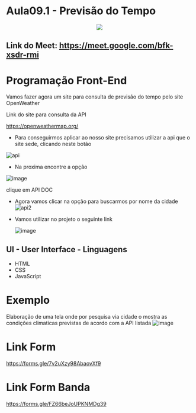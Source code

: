 # Aula09.1 -  Previsão do Tempo
<div align = "center">
<img src="https://github.com/user-attachments/assets/4e26f7a9-98c3-4f15-92e0-363d1c2499d5">
</div> 


## Link do Meet: https://meet.google.com/bfk-xsdr-rmi

# Programação Front-End
Vamos fazer agora um site para consulta de previsão do tempo pelo site OpenWeather

Link do site para consulta da API

https://openweathermap.org/

 - Para conseguirmos aplicar ao nosso site precisamos utilizar a api que o site sede, clicando neste botão

![api](https://github.com/user-attachments/assets/d0ecefb9-5f80-4e39-89fa-6d84c3ff7196)


 - Na proxima encontre a opção 

![image](https://github.com/user-attachments/assets/98213300-d617-4331-b643-b4f6b1670ac2)

clique em API DOC


 - Agora vamos clicar na opção para buscarmos por nome da cidade
![api2](https://github.com/user-attachments/assets/147156b2-bf72-4337-b917-ff2482cfda54)


 - Vamos utilizar no projeto o seguinte link

   ![image](https://github.com/user-attachments/assets/d12e720f-e075-480f-af3a-6430ee3217d0)




## UI - User Interface - Linguagens
- HTML
- CSS
- JavaScript




# Exemplo
Elaboração de uma tela onde por pesquisa via cidade o mostra as condições climaticas previstas de acordo com a API listada
![image](https://github.com/wellifabio/senai2024/assets/156427878/0d7eba57-187f-4b2c-96ae-4db0725fab30)


# Link Form

https://forms.gle/7v2uXzy98AbaovXf9


# Link Form Banda

https://forms.gle/FZ66beJoUPKNMDg39
